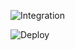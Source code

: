 
![Integration](https://github.com/CristovamSilva/gha-workflows/actions/workflows/integration.yml/badge.svg)


![Deploy](https://github.com/CristovamSilva/gha-workflows/actions/workflows/deployment.yml/badge.svg)

